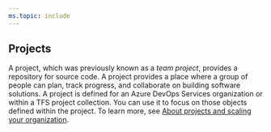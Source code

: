 ```yaml
---
ms.topic: include
---
```

 
## Projects
A project, which was previously known as a *team project*, provides a repository for source code. A project provides a place where a group of people can plan, track progress, and collaborate on building software solutions. A project is defined for an Azure DevOps Services organization or within a TFS project collection. You can use it to focus on those objects defined within the project. To learn more, see [About projects and scaling your organization](/azure/devops/organizations/projects/about-projects).